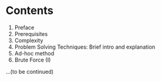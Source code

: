 # Contents
1. Preface
2. Prerequisites
3. Complexity
4. Problem Solving Techniques: Brief intro and explanation
5. Ad-hoc method
6. Brute Force (I)

...(to be continued)